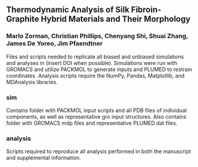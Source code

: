 ## Thermodynamic Analysis of Silk Fibroin-Graphite Hybrid Materials and Their Morphology
### Marlo Zorman, Christian Phillips, Chenyang Shi, Shuai Zhang, James De Yoreo, Jim Pfaendtner

Files and scripts needed to replicate all biased and unbiased simulations and analyses in (insert DOI when possible). Simulations were run with GROMACS and utilize PACKMOL to generate inputs and PLUMED to restrain coordinates. Analysis scripts require the NumPy, Pandas, Matplotlib, and MDAnalysis libraries.

### sim
Contains folder with PACKMOL input scripts and all PDB files of individual components, as well as representative gro input structures. Also contains folder with GROMACS mdp files and representative PLUMED dat files. 

### analysis
Scripts required to reproduce all analysis performed in both the manuscript and supplemental information. 
